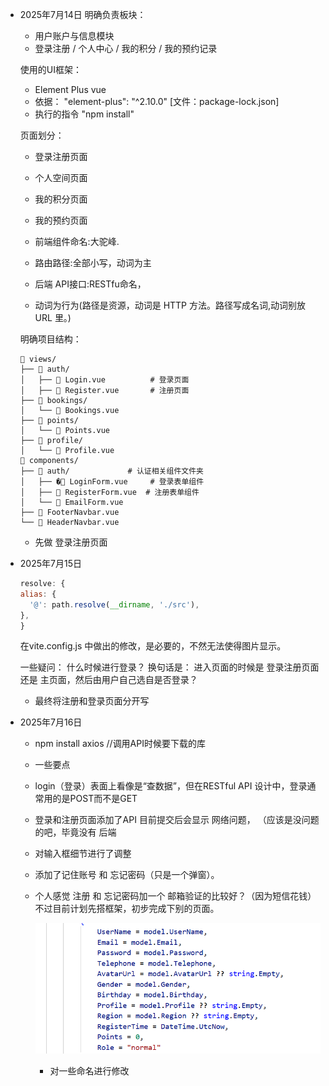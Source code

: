 ﻿- 2025年7月14日 
	明确负责板块：
	- 用户账户与信息模块
	- 登录注册 / 个⼈中⼼ / 我的积分 / 我的预约记录
	
	使用的UI框架：
	- Element Plus vue
	- 依据： "element-plus": "^2.10.0" [文件：package-lock.json]
	- 执行的指令 "npm install"

	页面划分：
	- 登录注册页面
	- 个人空间页面
	- 我的积分页面
	- 我的预约页面

	- 前端组件命名:大驼峰.
    - 路由路径:全部小写，动词为主
    - 后端 API接口:RESTfu命名， 
	- 动词为行为(路径是资源，动词是 HTTP 方法。路径写成名词,动词别放 URL 里。)


	明确项目结构：
	```
	📁 views/
	├── 📁 auth/
	│   ├── 📄 Login.vue          # 登录页面
	│   ├── 📄 Register.vue       # 注册页面
	├── 📁 bookings/
	│   └── 📄 Bookings.vue
	├── 📁 points/
	│   └── 📄 Points.vue
	├── 📁 profile/
    │   └── 📄 Profile.vue
	📁 components/
	├── 📁 auth/             # 认证相关组件文件夹
	│   ├── �📄 LoginForm.vue     # 登录表单组件
	│   ├── 📄 RegisterForm.vue  # 注册表单组件
	│	└── 📄 EmailForm.vue
	├── 📄 FooterNavbar.vue
	└── 📄 HeaderNavbar.vue

	```
	- 先做 登录注册页面	

- 2025年7月15日
  ```js
  resolve: {
  alias: {
    '@': path.resolve(__dirname, './src'),
  },
  }
  ```
  在vite.config.js 中做出的修改，是必要的，不然无法使得图片显示。

  一些疑问：
  什么时候进行登录？
  换句话是： 进入页面的时候是 登录注册页面还是 主页面，然后由用户自己选自是否登录？

  - 最终将注册和登录页面分开写

- 2025年7月16日
  - npm install axios //调用API时候要下载的库
  - 一些要点 
  - login（登录）表面上看像是“查数据”，但在RESTful API 设计中，登录通常用的是POST而不是GET
  - 登录和注册页面添加了API 目前提交后会显示 网络问题， （应该是没问题的吧，毕竟没有 后端
  - 对输入框细节进行了调整
  - 添加了记住账号 和 忘记密码（只是一个弹窗）。
  - 个人感觉 注册 和 忘记密码加一个 邮箱验证的比较好？（因为短信花钱） 不过目前计划先搭框架，初步完成下别的页面。 
  
	![alt text](37e5648c5e07cb78aba27859c359e503_.png)
	- 对一些命名进行修改